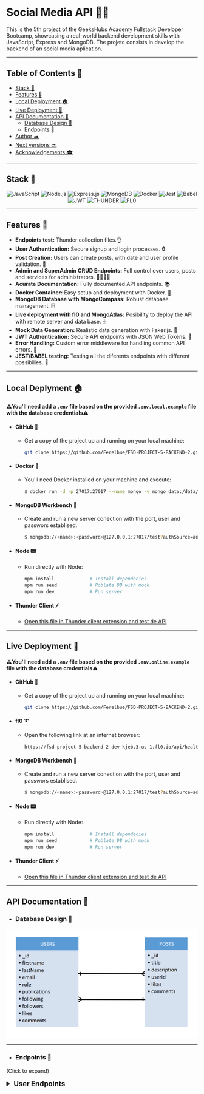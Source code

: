 # Social Media API :woman::man:

This is the 5th project of the GeeksHubs Academy Fullstack Developer Bootcamp, showcasing a real-world backend development skills with JavaScript, Express and MongoDB.
The projetc consists in develop the backend of an social media aplication.

---

## Table of Contents :file_folder:

- [Stack 🔧](#stack-wrench)
- [Features 🌟](#features-star2)
- [Local Deployment 🏠](#local-deplyment-house)
- [Live Deployment 📡](#live-deployment-satellite)
- [API Documentation 📑](#api-documentation-bookmark_tabs)
  - [Database Design 📰](#database-design-newspaper)
  - [Endpoints 🔌](#endpoints-electric_plug)
- [Author ✒️](#author-black_nib)
- [Next versions 🔜](#next-versions-soon)
- [Acknowledgements 🎓](#acknowledgements-mortar_board)

---

## Stack :wrench:

<div align="center">
<img src="https://img.shields.io/badge/JavaScript-E5E104?style=for-the-badge&logo=javascript&logoColor=black" alt="JavaScript" />
<img src="https://img.shields.io/badge/Node.js-339933?style=for-the-badge&logo=node.js&logoColor=white" alt="Node.js" />
<img src="https://img.shields.io/badge/Express.js-000000?style=for-the-badge&logo=express&logoColor=white" alt="Express.js" />
<img src="https://img.shields.io/badge/MongoDB-229954?style=for-the-badge&logo=mongodb&logoColor=white" alt="MongoDB" />
<img src="https://img.shields.io/badge/Docker-2496ED?style=for-the-badge&logo=docker&logoColor=white" alt="Docker" />
<img src="https://img.shields.io/badge/Jest-E57404?style=for-the-badge&logo=jest&logoColor=white" alt="Jest" />
<img src="https://img.shields.io/badge/babel-E5CD04?style=for-the-badge&logo=babel&logoColor=black" alt="Babel" />
<img src="https://img.shields.io/badge/JWT-000000?style=for-the-badge&logo=jsonwebtokens&logoColor=white" alt="JWT" />
<img src="https://img.shields.io/badge/THUNDER-4C0B5F?style=for-the-badge&logo=ZAP&logoColor=white" alt="THUNDER" />
<img src="https://img.shields.io/badge/{/}  fl0-0B615E?style=for-the-badge&logo=postma&logoColor=white" alt="FL0" />
 </div>

---

## Features :star2:

- **Endpoints test:** Thunder collection files.👌
- **User Authentication:** Secure signup and login processes. 🔒
- **Post Creation:** Users can create posts, with date and user profile validation. 📄
- **Admin and SuperAdmin CRUD Endpoints:** Full control over users, posts and services for administrators. 👩‍💼👨‍💼
- **Acurate Documentation:** Fully documented API endpoints. 📚
- **Docker Container:** Easy setup and deployment with Docker. 🐳
- **MongoDB Database with MongoCompass:** Robust database management. 🗄️
- **Live deployment with fl0 and MongoAtlas:** Posibility to deploy the API with remote server and data base. 🗄️
- **Mock Data Generation:** Realistic data generation with Faker.js. 🤖
- **JWT Authentication:** Secure API endpoints with JSON Web Tokens. 🔑
- **Error Handling:** Custom error middleware for handling common API errors. 📝
- **JEST/BABEL testing:** Testing all the diferents endpoints with different possibilies. 🚧

---

## Local Deplyment :house:

#### ⚠️You'll need add a `.env` file based on the provided `.env.local.example` file with the database credentials⚠️

- #### GitHub 🐾

  - Get a copy of the project up and running on your local machine:

    ```sh
    git clone https://github.com/Ferelbue/FSD-PROJECT-5-BACKEND-2.git
    ```

- #### Docker 🐳

  - You'll need Docker installed on your machine and execute:
    ```sh
    $ docker run -d -p 27017:27017 --name mongo -v mongo_data:/data/db -e MONGO_INITDB_ROOT_USERNAME=root -e MONGO_INITDB_ROOT_PASSWORD=root mongo:latest
    ```

- #### MongoDB Workbench 🔧

  - Create and run a new server conection with the port, user and passwors establised.
    ```sh
    $ mongodb://<name>:<password>@127.0.0.1:27017/test?authSource=admin
    ```

- #### Node 📟

  - Run directly with Node:
    ```sh
    npm install             # Install dependecies
    npm run seed            # Poblate DB with mock
    npm run dev             # Run server
    ```

- #### Thunder Client :zap:
  - [Open this file in Thunder client extension and test de API ](./HTTP/thunder-collection_PROJECT_5_LOCAL.json)

---

## Live Deployment :satellite:

#### ⚠️You'll need add a `.env` file based on the provided `.env.online.example` file with the database credentials⚠️

- #### GitHub 🐾

  - Get a copy of the project up and running on your local machine:

    ```sh
    git clone https://github.com/Ferelbue/FSD-PROJECT-5-BACKEND-2.git
    ```

- #### fl0 :curly_loop:

  - Open the following link at an internet browser:
    ```sh
    https://fsd-project-5-backend-2-dev-kjeb.3.us-1.fl0.io/api/healthy
    ```

- #### MongoDB Workbench 🔧

  - Create and run a new server conection with the port, user and passwors establised.
    ```sh
    $ mongodb://<name>:<password>@127.0.0.1:27017/test?authSource=admin
    ```

- #### Node 📟

  - Run directly with Node:
    ```sh
    npm install             # Install dependecies
    npm run seed            # Poblate DB with mock
    npm run dev             # Run server
    ```

- #### Thunder Client :zap:
  - [Open this file in Thunder client extension and test de API ](./HTTP/thunder-collection_PROJECT_5_ONLINE.json)

---

## API Documentation :bookmark_tabs:

- ### Database Design :newspaper:
<div align="center">
<img width="803" alt="ERD" src="./img/DB_design.png">
</div>

---

- ### Endpoints :electric_plug:

(Click to expand)

<details>
  <summary style="font-weight: bold; font-size: 1.3em;">User Endpoints</summary>
  
##### Authentication 🔒

- `POST /api/auth/register` - Register a new user.
    <details>
      <summary style="font-weight: bold; font-size: 0.8em;">FEATURES</summary>
        - Forbidden to repeat an email address already registered. <br>- Last name not mandatory. 
    </details>
    <details>
      <summary style="font-weight: bold; font-size: 0.8em;">BODY</summary>

        {
          "firstName": "Pepe",
          "lastName": "Perez",
          "email": "pepe@pepe.com",
          "password": "123456"
        }


    </details>

- `POST /api/auth/login` - Login an existing user.
    <details>
      <summary style="font-weight: bold; font-size: 0.8em;">FEATURES</summary>
        - Mandatory to be already registered in the aplication.<br>
        - Mandatory to introduce the email and password successfully.
    </details>
    <details>
      <summary style="font-weight: bold; font-size: 0.8em;">BODY</summary>

        {
          "email": "pepe@pepe.com",
          "password": "123456"
        }


    </details>

##### Users 👤

- `GET /api/users` - Retrieve authenticated user's profile.
    <details>
      <summary style="font-weight: bold; font-size: 0.8em;">FEATURES</summary>
        - Mandatory to be logged previusly.<br>
        - Users role only can see public profiles.<br>
        - Possibility to filter by email, name or last name addind ?email=p&firstName=pep to the endpoint.<br>
        - Possibility to apply pagination adding '?limit=5&page=1' to the endpoint.
    </details>
    <details>
      <summary style="font-weight: bold; font-size: 0.8em;">TOKEN</summary>
        - Mandatory to send the token in the Bearer Authentication.
    </details>

- `GET /api/users/profile` - Retrieve authenticated user's profile.
    <details>
      <summary style="font-weight: bold; font-size: 0.8em;">FEATURES</summary>
        - Mandatory to be logged previusly.<br>
        - Forbiden to see others profiles.
    </details>
    <details>
      <summary style="font-weight: bold; font-size: 0.8em;">TOKEN</summary>
        - Mandatory to send the token in the Bearer Authentication.
    </details>

- `PUT /api/users/profile` - Update authenticated user's profile.
    <details>
      <summary style="font-weight: bold; font-size: 0.8em;">FEATURES</summary>
        - Mandatory to be logged previusly.<br>
        - Forbiden to update others profiles.<br>
        - The user can modify whatever he wants (name, last name, email or password). At the same time or separately.<br>
        - To modify the password had to write two passwords.
    </details>
    <details>
      <summary style="font-weight: bold; font-size: 0.8em;">TOKEN</summary>
        Mandatory to send the token in the Bearer Authentication.
    </details>
        <details>
      <summary style="font-weight: bold; font-size: 0.8em;">BODY</summary>

        { THIS IS AN EXAMPLE. CAN BE MODIFIED SEPARATELY
          "firstName": "Pepe",
          "lastName": "Perez",
          "email": "pepe@pepe.com",

          "password": "123456",
          "newPassword": "654321"
        }

    </details>

- `PUT /api/users/follow/{id}` - Follow a user.
    <details>
      <summary style="font-weight: bold; font-size: 0.8em;">FEATURES</summary>
        - Mandatory to be logged previusly.<br>
        - The user<br>
        - To modify the password had to write two passwords.
    </details>
    <details>
      <summary style="font-weight: bold; font-size: 0.8em;">TOKEN</summary>
        Mandatory to send the token in the Bearer Authentication.
    </details>

##### Post 📄

- `GET /api/posts/own` - Retrieve user's posts.
    <details>
      <summary style="font-weight: bold; font-size: 0.8em;">FEATURES</summary>
        - Mandatory to be logged previusly.<br>
        - Forbiden to see other users posts.
    </details>
    <details>
      <summary style="font-weight: bold; font-size: 0.8em;">TOKEN</summary>
        Mandatory to send the token in the Bearer Authentication.
    </details>

- `GET /api/posts/{id}` - Retrieve details of a specific posts.
    <details>
      <summary style="font-weight: bold; font-size: 0.8em;">FEATURES</summary>
        - Mandatory to send the posts ID in the endpoint.<br>  
        - Forbiden to see other users posts.
    </details>
    <details>    
    <summary style="font-weight: bold; font-size: 0.8em;">TOKEN</summary>
        Mandatory to send the token in the Bearer Authentication.
    </details>

- `PUT /api/posts/{id}` - Update a post.
  <details>
  <summary style="font-weight: bold; font-size: 0.8em;">FEATURES</summary> 
  - Mandatory to be logged previusly.<br> 
  - Forbiden to update other users posts.<br> 
  - Mandatory to know the postId to modify.
  </details>
  <details>
  <summary style="font-weight: bold; font-size: 0.8em;">TOKEN</summary>
  Mandatory to send the token in the Bearer Authentication.
  </details>
  <details>
  <summary style="font-weight: bold; font-size: 0.8em;">BODY</summary>

            {
              "title":"Ager cena aequitas tabgo sonitus.",
              "description":"Accusamus amet suscipit in conspergo. Vilitas cribro vicissitudo vulnero adulatio adficio."
            }

      </details>
  </details>
<details>

- `PUT /api/posts/like/{id}` - Like/unlike a post.
    <details>
      <summary style="font-weight: bold; font-size: 0.8em;">FEATURES</summary>
        - Mandatory to send the posts ID in the endpoint.<br>  
        - Same call for like or unlike post.
    </details>
    <details>    
    <summary style="font-weight: bold; font-size: 0.8em;">TOKEN</summary>
        Mandatory to send the token in the Bearer Authentication.
    </details>

- `PUT /api/posts/comment/{id}` - Comment a post.
    <details>
      <summary style="font-weight: bold; font-size: 0.8em;">FEATURES</summary>
        - Mandatory to send the posts ID in the endpoint.<br>
    </details>
    <details>    
    <summary style="font-weight: bold; font-size: 0.8em;">TOKEN</summary>
        Mandatory to send the token in the Bearer Authentication.
    </details>
     <details>
  <summary style="font-weight: bold; font-size: 0.8em;">BODY</summary>

          {
            "commentary":"So cool your new car!"
          }

      </details>

- `GET /api/posts/timeline` - Retrieve followers posts.
    <details>
      <summary style="font-weight: bold; font-size: 0.8em;">FEATURES</summary>
        - Mandatory to send the posts ID in the endpoint.<br>
        - Only can see followers posts.
    </details>
    <details>    
    <summary style="font-weight: bold; font-size: 0.8em;">TOKEN</summary>
        Mandatory to send the token in the Bearer Authentication.
    </details>




<summary style="font-weight: bold; font-size: 1.3em;">Super-Admin endpoints</summary>

##### USER AND ADMIN ENDPOINTS AND: 👇

##### Users 👩‍💼👨‍💼

- `GET /api/users` - Retrieve any user profile.
    <details>
      <summary style="font-weight: bold; font-size: 0.8em;">FEATURES</summary>
        - Mandatory to be logged previusly and be admin or super-admin.<br>
        - Mandatory to send the user ID in the endpoint.
        - Possibility to filter by email, name or last name addind ?email=p&firstName=pep to the endpoint.<br>
        - Possibility to apply pagination adding '?limit=5&page=1' to the endpoint.
    </details>
    <details>
      <summary style="font-weight: bold; font-size: 0.8em;">TOKEN</summary>
        Mandatory to send the token in the Bearer Authentication.
    </details>

- `PUT /api/users/:id/role` - Update user role.
    <details>
      <summary style="font-weight: bold; font-size: 0.8em;">FEATURES</summary>
        - Mandatory to be logged previusly and be admin or super-admin.<br>
        - Mandatory to send the user ID in the endpoint.
    </details>
    <details>
      <summary style="font-weight: bold; font-size: 0.8em;">TOKEN</summary>
        Mandatory to send the token in the Bearer Authentication.
    </details>
    <details>
      <summary style="font-weight: bold; font-size: 0.8em;">BODY</summary>

      {
        "role": "admin"
      }

- `DELETE /api/users/{id}` - Delete a user by ID.
    <details>
      <summary style="font-weight: bold; font-size: 0.8em;">FEATURES</summary>
        - Mandatory to be logged previusly and be admin or super-admin.<br>
        - Mandatory to send the user ID in the endpoint.
    </details>
    <details>
      <summary style="font-weight: bold; font-size: 0.8em;">TOKEN</summary>
        Mandatory to send the token in the Bearer Authentication.
    </details>

##### Posts 📄

- `DELETE /api/post/{id}` - Delete a post by ID.
    <details>
      <summary style="font-weight: bold; font-size: 0.8em;">FEATURES</summary>
        - Mandatory to be logged previusly and be admin or super-admin.<br>
        - Mandatory to send the user ID in the endpoint.
    </details>
    <details>
      <summary style="font-weight: bold; font-size: 0.8em;">TOKEN</summary>
        Mandatory to send the token in the Bearer Authentication.
    </details>



##### Services 🎨

- `POST /api/services` - Create a new service.
    <details>
      <summary style="font-weight: bold; font-size: 0.8em;">FEATURES</summary>
        - Mandatory to be logged previusly and be super-admin.
    </details>
    <details>
      <summary style="font-weight: bold; font-size: 0.8em;">TOKEN</summary>
        Mandatory to send the token in the Bearer Authentication.
    </details>
    <details>
      <summary style="font-weight: bold; font-size: 0.8em;">BODY</summary>

        {
          "serviceName": "SERVICENAME",
          "description": "SERVICETEXT"
        }

    </details>

- `PUT /api/services/{id}` - Update a service by ID.
    <details>
      <summary style="font-weight: bold; font-size: 0.8em;">FEATURES</summary>
        - Mandatory to be logged previusly and be super-admin.
    </details>
    <details>
      <summary style="font-weight: bold; font-size: 0.8em;">TOKEN</summary>
        Mandatory to send the token in the Bearer Authentication.
    </details>
    <details>
      <summary style="font-weight: bold; font-size: 0.8em;">BODY</summary>

        {
          "serviceName": "SERVICENAME",
          "description": "SERVICETEXT"
        }


    </details>

- `DELETE /api/services/{id}` - Delete a service by ID.
    <details>
      <summary style="font-weight: bold; font-size: 0.8em;">FEATURES</summary> - Mandatory to be logged previusly and be super-admin.
    </details>
    <details>
      <summary style="font-weight: bold; font-size: 0.8em;">TOKEN</summary>
          Mandatory to send the token in the Bearer Authentication.
    </details>


---

## Next versions :soon:

- **Add a frontend** - Users can interact with the API from a web browser.
- **Add notifications** - Users know when their have a liek or a comment.

---

## Author :black_nib:

- **Fernando Elegido** - Full Stack Developer

<div align="center">
<a href="https://github.com/ferelbue" target="_blank"><img src="https://img.shields.io/badge/github-24292F?style=for-the-badge&logo=github&logoColor=white" target="_blank"></a> 
<a href = "mailto:ferelbue@gmail.com"><img src="https://img.shields.io/badge/Gmail-C6362C?style=for-the-badge&logo=gmail&logoColor=white" target="_blank"></a>
<a href="https://www.linkedin.com/in/fernando-elegido" target="_blank"><img src="https://img.shields.io/badge/-LinkedIn-%230077B5?style=for-the-badge&logo=linkedin&logoColor=white" target="_blank"></a> 
</div>

---

## Acknowledgements :mortar_board:

- Great appreciation to **Geekshubs Academy** for the opportunity to learn and grow as a developer.

---

[Top of document](#social-media-api-womanman)
